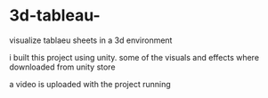 # 3d-tableau-

visualize tablaeu sheets in a 3d environment

i built this project using unity. some of the visuals and effects where downloaded from unity store

 a video is uploaded with the project running
